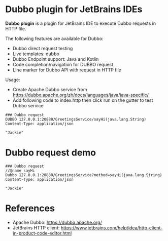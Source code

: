 Dubbo plugin for JetBrains IDEs
==============================

<!-- Plugin description -->
**Dubbo plugin** is a plugin for JetBrains IDE to execute Dubbo requests in HTTP file.

The following features are available for Dubbo:

* Dubbo direct request testing
* Live templates: dubbo
* Dubbo Endpoint support: Java and Kotlin
* Code completion/navigation for DUBBO request
* Line marker for Dubbo API with request in HTTP file

Usage:

* Create Apache Dubbo service from https://dubbo.apache.org/zh/docs/languages/java/java-specific/
* Add following code to index.http then click run on the gutter to test Dubbo service

```
### Dubbo request
DUBBO 127.0.0.1:20880/GreetingsService/sayHi(java.lang.String)
Content-Type: application/json

"Jackie"
```

<!-- Plugin description end -->

# Dubbo request demo

```http request
### Dubbo request
//@name sayHi
Dubbo 127.0.0.1:20880/GreetingsService?method=sayHi(java.lang.String)
Content-Type: application/json

"Jackie"
```

# References

* Apache Dubbo: https://dubbo.apache.org/
* JetBrains HTTP client: https://www.jetbrains.com/help/idea/http-client-in-product-code-editor.html


              

